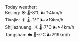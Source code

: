 Today weather:  
Beijing: ☀️   🌡️-8°C 🌬️↑4km/h  
Tianjin: ☀️   🌡️-3°C 🌬️↗19km/h  
Shijiazhuang: ☀️   🌡️-7°C 🌬️↖4km/h  
Tangshan: ☁️   🌡️-6°C 🌬️↗19km/h  
